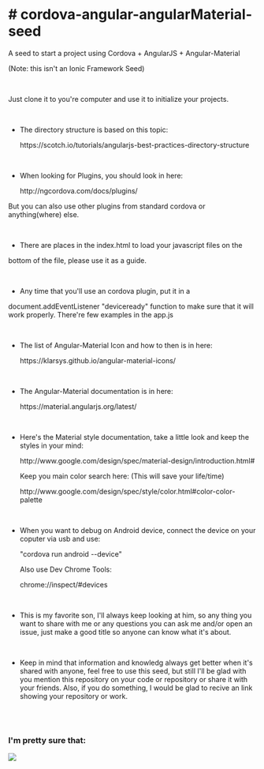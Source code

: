 <h1># cordova-angular-angularMaterial-seed</h1>

<p>A seed to start a project using Cordova + AngularJS + Angular-Material</p>
<p>(Note: this isn't an Ionic Framework Seed)</p>

<br/>

<p>Just clone it to you're computer and use it to initialize your projects.</p>

<br/>

* <p>The directory structure is based on this topic:</p>
  https://scotch.io/tutorials/angularjs-best-practices-directory-structure

<br/>

* <p>When looking for Plugins, you should look in here:</p>
  http://ngcordova.com/docs/plugins/
<p>But you can also use other plugins from standard cordova or anything(where) else.</p>

<br/>

* <p>There are places in the index.html to load your javascript files on the
bottom of the file, please use it as a guide.</p>

<br/>

* <p>Any time that you'll use an cordova plugin, put it in a 
document.addEventListener "deviceready" function to make sure that it will
work properly. There're few examples in the app.js</p>

<br/>

* <p>The list of Angular-Material Icon and how to then is in here:</p>
  https://klarsys.github.io/angular-material-icons/

<br/>

* <p>The Angular-Material documentation is in here:</p>
  https://material.angularjs.org/latest/

<br/>

* <p>Here's the Material style documentation, take a little look and keep the styles in your mind:</p>
  http://www.google.com/design/spec/material-design/introduction.html#
  <p>Keep you main color search here: (This will save your life/time)</p>
  http://www.google.com/design/spec/style/color.html#color-color-palette

<br/>

* <p>When you want to debug on Android device, connect the device on your coputer via usb and use:</p>
  "cordova run android --device"
  <p>Also use Dev Chrome Tools:</p>
  <a>chrome://inspect/#devices</a>  

<br/>

* <p>This is my favorite son, I'll always keep looking at him, so any thing you want to share with me or any questions you can ask me and/or open an issue, just make a good title so anyone can know what it's about.</p>

<br/>

* <p>Keep in mind that information and knowledg always get better when it's shared with anyone, feel free to use this seed, but still I'll be glad with you mention this repository on your code or repository or share it with your friends. Also, if you do something, I would be glad to recive an link showing your repository or work.</p>
  
<br/>
<br/>
  
<h3>I'm pretty sure that:</h3>
<img src="http://junkee.com/wp-content/uploads/2013/08/thats-all-folks-7172-1280x800.jpg" />
